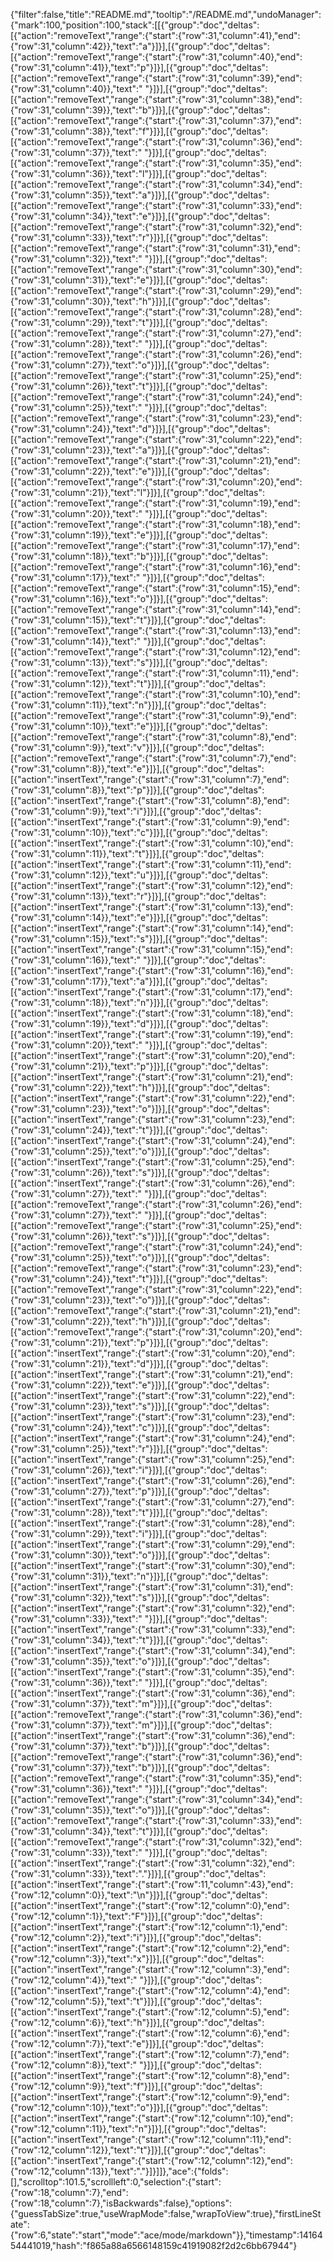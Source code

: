 {"filter":false,"title":"README.md","tooltip":"/README.md","undoManager":{"mark":100,"position":100,"stack":[[{"group":"doc","deltas":[{"action":"removeText","range":{"start":{"row":31,"column":41},"end":{"row":31,"column":42}},"text":"a"}]}],[{"group":"doc","deltas":[{"action":"removeText","range":{"start":{"row":31,"column":40},"end":{"row":31,"column":41}},"text":"p"}]}],[{"group":"doc","deltas":[{"action":"removeText","range":{"start":{"row":31,"column":39},"end":{"row":31,"column":40}},"text":" "}]}],[{"group":"doc","deltas":[{"action":"removeText","range":{"start":{"row":31,"column":38},"end":{"row":31,"column":39}},"text":"b"}]}],[{"group":"doc","deltas":[{"action":"removeText","range":{"start":{"row":31,"column":37},"end":{"row":31,"column":38}},"text":"f"}]}],[{"group":"doc","deltas":[{"action":"removeText","range":{"start":{"row":31,"column":36},"end":{"row":31,"column":37}},"text":" "}]}],[{"group":"doc","deltas":[{"action":"removeText","range":{"start":{"row":31,"column":35},"end":{"row":31,"column":36}},"text":"l"}]}],[{"group":"doc","deltas":[{"action":"removeText","range":{"start":{"row":31,"column":34},"end":{"row":31,"column":35}},"text":"a"}]}],[{"group":"doc","deltas":[{"action":"removeText","range":{"start":{"row":31,"column":33},"end":{"row":31,"column":34}},"text":"e"}]}],[{"group":"doc","deltas":[{"action":"removeText","range":{"start":{"row":31,"column":32},"end":{"row":31,"column":33}},"text":"r"}]}],[{"group":"doc","deltas":[{"action":"removeText","range":{"start":{"row":31,"column":31},"end":{"row":31,"column":32}},"text":" "}]}],[{"group":"doc","deltas":[{"action":"removeText","range":{"start":{"row":31,"column":30},"end":{"row":31,"column":31}},"text":"e"}]}],[{"group":"doc","deltas":[{"action":"removeText","range":{"start":{"row":31,"column":29},"end":{"row":31,"column":30}},"text":"h"}]}],[{"group":"doc","deltas":[{"action":"removeText","range":{"start":{"row":31,"column":28},"end":{"row":31,"column":29}},"text":"t"}]}],[{"group":"doc","deltas":[{"action":"removeText","range":{"start":{"row":31,"column":27},"end":{"row":31,"column":28}},"text":" "}]}],[{"group":"doc","deltas":[{"action":"removeText","range":{"start":{"row":31,"column":26},"end":{"row":31,"column":27}},"text":"o"}]}],[{"group":"doc","deltas":[{"action":"removeText","range":{"start":{"row":31,"column":25},"end":{"row":31,"column":26}},"text":"t"}]}],[{"group":"doc","deltas":[{"action":"removeText","range":{"start":{"row":31,"column":24},"end":{"row":31,"column":25}},"text":" "}]}],[{"group":"doc","deltas":[{"action":"removeText","range":{"start":{"row":31,"column":23},"end":{"row":31,"column":24}},"text":"d"}]}],[{"group":"doc","deltas":[{"action":"removeText","range":{"start":{"row":31,"column":22},"end":{"row":31,"column":23}},"text":"a"}]}],[{"group":"doc","deltas":[{"action":"removeText","range":{"start":{"row":31,"column":21},"end":{"row":31,"column":22}},"text":"e"}]}],[{"group":"doc","deltas":[{"action":"removeText","range":{"start":{"row":31,"column":20},"end":{"row":31,"column":21}},"text":"l"}]}],[{"group":"doc","deltas":[{"action":"removeText","range":{"start":{"row":31,"column":19},"end":{"row":31,"column":20}},"text":" "}]}],[{"group":"doc","deltas":[{"action":"removeText","range":{"start":{"row":31,"column":18},"end":{"row":31,"column":19}},"text":"e"}]}],[{"group":"doc","deltas":[{"action":"removeText","range":{"start":{"row":31,"column":17},"end":{"row":31,"column":18}},"text":"b"}]}],[{"group":"doc","deltas":[{"action":"removeText","range":{"start":{"row":31,"column":16},"end":{"row":31,"column":17}},"text":" "}]}],[{"group":"doc","deltas":[{"action":"removeText","range":{"start":{"row":31,"column":15},"end":{"row":31,"column":16}},"text":"o"}]}],[{"group":"doc","deltas":[{"action":"removeText","range":{"start":{"row":31,"column":14},"end":{"row":31,"column":15}},"text":"t"}]}],[{"group":"doc","deltas":[{"action":"removeText","range":{"start":{"row":31,"column":13},"end":{"row":31,"column":14}},"text":" "}]}],[{"group":"doc","deltas":[{"action":"removeText","range":{"start":{"row":31,"column":12},"end":{"row":31,"column":13}},"text":"s"}]}],[{"group":"doc","deltas":[{"action":"removeText","range":{"start":{"row":31,"column":11},"end":{"row":31,"column":12}},"text":"t"}]}],[{"group":"doc","deltas":[{"action":"removeText","range":{"start":{"row":31,"column":10},"end":{"row":31,"column":11}},"text":"n"}]}],[{"group":"doc","deltas":[{"action":"removeText","range":{"start":{"row":31,"column":9},"end":{"row":31,"column":10}},"text":"e"}]}],[{"group":"doc","deltas":[{"action":"removeText","range":{"start":{"row":31,"column":8},"end":{"row":31,"column":9}},"text":"v"}]}],[{"group":"doc","deltas":[{"action":"removeText","range":{"start":{"row":31,"column":7},"end":{"row":31,"column":8}},"text":"e"}]}],[{"group":"doc","deltas":[{"action":"insertText","range":{"start":{"row":31,"column":7},"end":{"row":31,"column":8}},"text":"p"}]}],[{"group":"doc","deltas":[{"action":"insertText","range":{"start":{"row":31,"column":8},"end":{"row":31,"column":9}},"text":"i"}]}],[{"group":"doc","deltas":[{"action":"insertText","range":{"start":{"row":31,"column":9},"end":{"row":31,"column":10}},"text":"c"}]}],[{"group":"doc","deltas":[{"action":"insertText","range":{"start":{"row":31,"column":10},"end":{"row":31,"column":11}},"text":"t"}]}],[{"group":"doc","deltas":[{"action":"insertText","range":{"start":{"row":31,"column":11},"end":{"row":31,"column":12}},"text":"u"}]}],[{"group":"doc","deltas":[{"action":"insertText","range":{"start":{"row":31,"column":12},"end":{"row":31,"column":13}},"text":"r"}]}],[{"group":"doc","deltas":[{"action":"insertText","range":{"start":{"row":31,"column":13},"end":{"row":31,"column":14}},"text":"e"}]}],[{"group":"doc","deltas":[{"action":"insertText","range":{"start":{"row":31,"column":14},"end":{"row":31,"column":15}},"text":"s"}]}],[{"group":"doc","deltas":[{"action":"insertText","range":{"start":{"row":31,"column":15},"end":{"row":31,"column":16}},"text":" "}]}],[{"group":"doc","deltas":[{"action":"insertText","range":{"start":{"row":31,"column":16},"end":{"row":31,"column":17}},"text":"a"}]}],[{"group":"doc","deltas":[{"action":"insertText","range":{"start":{"row":31,"column":17},"end":{"row":31,"column":18}},"text":"n"}]}],[{"group":"doc","deltas":[{"action":"insertText","range":{"start":{"row":31,"column":18},"end":{"row":31,"column":19}},"text":"d"}]}],[{"group":"doc","deltas":[{"action":"insertText","range":{"start":{"row":31,"column":19},"end":{"row":31,"column":20}},"text":" "}]}],[{"group":"doc","deltas":[{"action":"insertText","range":{"start":{"row":31,"column":20},"end":{"row":31,"column":21}},"text":"p"}]}],[{"group":"doc","deltas":[{"action":"insertText","range":{"start":{"row":31,"column":21},"end":{"row":31,"column":22}},"text":"h"}]}],[{"group":"doc","deltas":[{"action":"insertText","range":{"start":{"row":31,"column":22},"end":{"row":31,"column":23}},"text":"o"}]}],[{"group":"doc","deltas":[{"action":"insertText","range":{"start":{"row":31,"column":23},"end":{"row":31,"column":24}},"text":"t"}]}],[{"group":"doc","deltas":[{"action":"insertText","range":{"start":{"row":31,"column":24},"end":{"row":31,"column":25}},"text":"o"}]}],[{"group":"doc","deltas":[{"action":"insertText","range":{"start":{"row":31,"column":25},"end":{"row":31,"column":26}},"text":"s"}]}],[{"group":"doc","deltas":[{"action":"insertText","range":{"start":{"row":31,"column":26},"end":{"row":31,"column":27}},"text":" "}]}],[{"group":"doc","deltas":[{"action":"removeText","range":{"start":{"row":31,"column":26},"end":{"row":31,"column":27}},"text":" "}]}],[{"group":"doc","deltas":[{"action":"removeText","range":{"start":{"row":31,"column":25},"end":{"row":31,"column":26}},"text":"s"}]}],[{"group":"doc","deltas":[{"action":"removeText","range":{"start":{"row":31,"column":24},"end":{"row":31,"column":25}},"text":"o"}]}],[{"group":"doc","deltas":[{"action":"removeText","range":{"start":{"row":31,"column":23},"end":{"row":31,"column":24}},"text":"t"}]}],[{"group":"doc","deltas":[{"action":"removeText","range":{"start":{"row":31,"column":22},"end":{"row":31,"column":23}},"text":"o"}]}],[{"group":"doc","deltas":[{"action":"removeText","range":{"start":{"row":31,"column":21},"end":{"row":31,"column":22}},"text":"h"}]}],[{"group":"doc","deltas":[{"action":"removeText","range":{"start":{"row":31,"column":20},"end":{"row":31,"column":21}},"text":"p"}]}],[{"group":"doc","deltas":[{"action":"insertText","range":{"start":{"row":31,"column":20},"end":{"row":31,"column":21}},"text":"d"}]}],[{"group":"doc","deltas":[{"action":"insertText","range":{"start":{"row":31,"column":21},"end":{"row":31,"column":22}},"text":"e"}]}],[{"group":"doc","deltas":[{"action":"insertText","range":{"start":{"row":31,"column":22},"end":{"row":31,"column":23}},"text":"s"}]}],[{"group":"doc","deltas":[{"action":"insertText","range":{"start":{"row":31,"column":23},"end":{"row":31,"column":24}},"text":"c"}]}],[{"group":"doc","deltas":[{"action":"insertText","range":{"start":{"row":31,"column":24},"end":{"row":31,"column":25}},"text":"r"}]}],[{"group":"doc","deltas":[{"action":"insertText","range":{"start":{"row":31,"column":25},"end":{"row":31,"column":26}},"text":"i"}]}],[{"group":"doc","deltas":[{"action":"insertText","range":{"start":{"row":31,"column":26},"end":{"row":31,"column":27}},"text":"p"}]}],[{"group":"doc","deltas":[{"action":"insertText","range":{"start":{"row":31,"column":27},"end":{"row":31,"column":28}},"text":"t"}]}],[{"group":"doc","deltas":[{"action":"insertText","range":{"start":{"row":31,"column":28},"end":{"row":31,"column":29}},"text":"i"}]}],[{"group":"doc","deltas":[{"action":"insertText","range":{"start":{"row":31,"column":29},"end":{"row":31,"column":30}},"text":"o"}]}],[{"group":"doc","deltas":[{"action":"insertText","range":{"start":{"row":31,"column":30},"end":{"row":31,"column":31}},"text":"n"}]}],[{"group":"doc","deltas":[{"action":"insertText","range":{"start":{"row":31,"column":31},"end":{"row":31,"column":32}},"text":"s"}]}],[{"group":"doc","deltas":[{"action":"insertText","range":{"start":{"row":31,"column":32},"end":{"row":31,"column":33}},"text":" "}]}],[{"group":"doc","deltas":[{"action":"insertText","range":{"start":{"row":31,"column":33},"end":{"row":31,"column":34}},"text":"t"}]}],[{"group":"doc","deltas":[{"action":"insertText","range":{"start":{"row":31,"column":34},"end":{"row":31,"column":35}},"text":"o"}]}],[{"group":"doc","deltas":[{"action":"insertText","range":{"start":{"row":31,"column":35},"end":{"row":31,"column":36}},"text":" "}]}],[{"group":"doc","deltas":[{"action":"insertText","range":{"start":{"row":31,"column":36},"end":{"row":31,"column":37}},"text":"m"}]}],[{"group":"doc","deltas":[{"action":"removeText","range":{"start":{"row":31,"column":36},"end":{"row":31,"column":37}},"text":"m"}]}],[{"group":"doc","deltas":[{"action":"insertText","range":{"start":{"row":31,"column":36},"end":{"row":31,"column":37}},"text":"b"}]}],[{"group":"doc","deltas":[{"action":"removeText","range":{"start":{"row":31,"column":36},"end":{"row":31,"column":37}},"text":"b"}]}],[{"group":"doc","deltas":[{"action":"removeText","range":{"start":{"row":31,"column":35},"end":{"row":31,"column":36}},"text":" "}]}],[{"group":"doc","deltas":[{"action":"removeText","range":{"start":{"row":31,"column":34},"end":{"row":31,"column":35}},"text":"o"}]}],[{"group":"doc","deltas":[{"action":"removeText","range":{"start":{"row":31,"column":33},"end":{"row":31,"column":34}},"text":"t"}]}],[{"group":"doc","deltas":[{"action":"removeText","range":{"start":{"row":31,"column":32},"end":{"row":31,"column":33}},"text":" "}]}],[{"group":"doc","deltas":[{"action":"insertText","range":{"start":{"row":31,"column":32},"end":{"row":31,"column":33}},"text":"."}]}],[{"group":"doc","deltas":[{"action":"insertText","range":{"start":{"row":11,"column":43},"end":{"row":12,"column":0}},"text":"\n"}]}],[{"group":"doc","deltas":[{"action":"insertText","range":{"start":{"row":12,"column":0},"end":{"row":12,"column":1}},"text":"F"}]}],[{"group":"doc","deltas":[{"action":"insertText","range":{"start":{"row":12,"column":1},"end":{"row":12,"column":2}},"text":"i"}]}],[{"group":"doc","deltas":[{"action":"insertText","range":{"start":{"row":12,"column":2},"end":{"row":12,"column":3}},"text":"x"}]}],[{"group":"doc","deltas":[{"action":"insertText","range":{"start":{"row":12,"column":3},"end":{"row":12,"column":4}},"text":" "}]}],[{"group":"doc","deltas":[{"action":"insertText","range":{"start":{"row":12,"column":4},"end":{"row":12,"column":5}},"text":"t"}]}],[{"group":"doc","deltas":[{"action":"insertText","range":{"start":{"row":12,"column":5},"end":{"row":12,"column":6}},"text":"h"}]}],[{"group":"doc","deltas":[{"action":"insertText","range":{"start":{"row":12,"column":6},"end":{"row":12,"column":7}},"text":"e"}]}],[{"group":"doc","deltas":[{"action":"insertText","range":{"start":{"row":12,"column":7},"end":{"row":12,"column":8}},"text":" "}]}],[{"group":"doc","deltas":[{"action":"insertText","range":{"start":{"row":12,"column":8},"end":{"row":12,"column":9}},"text":"f"}]}],[{"group":"doc","deltas":[{"action":"insertText","range":{"start":{"row":12,"column":9},"end":{"row":12,"column":10}},"text":"o"}]}],[{"group":"doc","deltas":[{"action":"insertText","range":{"start":{"row":12,"column":10},"end":{"row":12,"column":11}},"text":"n"}]}],[{"group":"doc","deltas":[{"action":"insertText","range":{"start":{"row":12,"column":11},"end":{"row":12,"column":12}},"text":"t"}]}],[{"group":"doc","deltas":[{"action":"insertText","range":{"start":{"row":12,"column":12},"end":{"row":12,"column":13}},"text":"."}]}]]},"ace":{"folds":[],"scrolltop":101.5,"scrollleft":0,"selection":{"start":{"row":18,"column":7},"end":{"row":18,"column":7},"isBackwards":false},"options":{"guessTabSize":true,"useWrapMode":false,"wrapToView":true},"firstLineState":{"row":6,"state":"start","mode":"ace/mode/markdown"}},"timestamp":1416454441019,"hash":"f865a88a6566148159c41919082f2d2c6bb67944"}